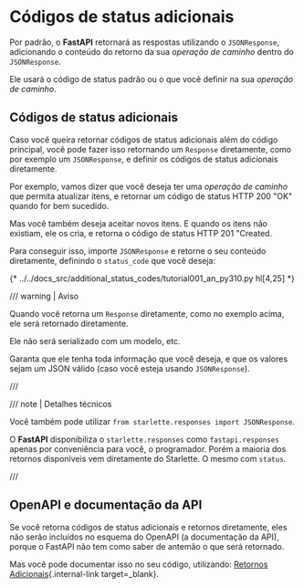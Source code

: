 # Códigos de status adicionais

Por padrão, o **FastAPI** retornará as respostas utilizando o `JSONResponse`, adicionando o conteúdo do retorno da sua *operação de caminho* dentro do `JSONResponse`.

Ele usará o código de status padrão ou o que você definir na sua *operação de caminho*.

## Códigos de status adicionais

Caso você queira retornar códigos de status adicionais além do código principal, você pode fazer isso retornando um `Response` diretamente, como por exemplo um `JSONResponse`, e definir os códigos de status adicionais diretamente.

Por exemplo, vamos dizer que você deseja ter uma *operação de caminho* que permita atualizar itens, e retornar um código de status HTTP 200 "OK" quando for bem sucedido.

Mas você também deseja aceitar novos itens. E quando os itens não existiam, ele os cria, e retorna o código de status HTTP 201 "Created.

Para conseguir isso, importe `JSONResponse` e retorne o seu conteúdo diretamente, definindo o `status_code` que você deseja:

{* ../../docs_src/additional_status_codes/tutorial001_an_py310.py hl[4,25] *}

/// warning | Aviso

Quando você retorna um `Response` diretamente, como no exemplo acima, ele será retornado diretamente.

Ele não será serializado com um modelo, etc.

Garanta que ele tenha toda informação que você deseja, e que os valores sejam um JSON válido (caso você esteja usando `JSONResponse`).

///

/// note | Detalhes técnicos

Você também pode utilizar `from starlette.responses import JSONResponse`.

O **FastAPI** disponibiliza o `starlette.responses` como `fastapi.responses` apenas por conveniência para você, o programador. Porém a maioria dos retornos disponíveis vem diretamente do Starlette. O mesmo com `status`.

///

## OpenAPI e documentação da API

Se você retorna códigos de status adicionais e retornos diretamente, eles não serão incluídos no esquema do OpenAPI (a documentação da API), porque o FastAPI não tem como saber de antemão o que será retornado.

Mas você pode documentar isso no seu código, utilizando: [Retornos Adicionais](additional-responses.md){.internal-link target=_blank}.
